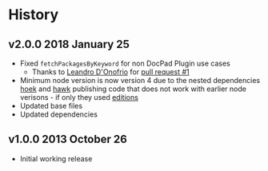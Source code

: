 # History

## v2.0.0 2018 January 25
- Fixed `fetchPackagesByKeyword` for non DocPad Plugin use cases
    - Thanks to [Leandro D'Onofrio](https://github.com/leandono) for [pull request #1](https://github.com/bevry/getpackages/pull/1)
- Minimum node version is now version 4 due to the nested dependencies [hoek](https://www.npmjs.com/package/hoek) and [hawk](https://www.npmjs.com/package/hawk) publishing code that does not work with earlier node verisons - if only they used [editions](https://github.com/bevry/editions)
- Updated base files
- Updated dependencies

## v1.0.0 2013 October 26
- Initial working release
